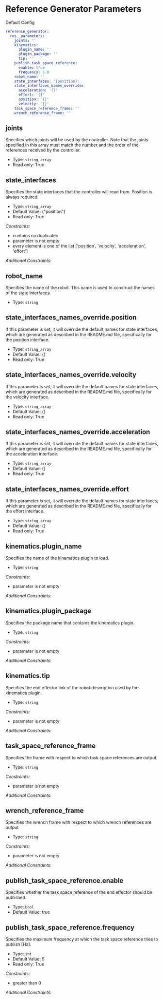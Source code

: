 # Reference Generator Parameters

Default Config
```yaml
reference_generator:
  ros__parameters:
    joints: ''
    kinematics:
      plugin_name: ''
      plugin_package: ''
      tip: ''
    publish_task_space_reference:
      enable: true
      frequency: 5.0
    robot_name: ''
    state_interfaces: '{position}'
    state_interfaces_names_override:
      acceleration: '{}'
      effort: '{}'
      position: '{}'
      velocity: '{}'
    task_space_reference_frame: ''
    wrench_reference_frame: ''

```

## joints

Specifies which joints will be used by the controller. Note that the joints specified in this array must match the number and the order of the references received by the controller.

* Type: `string_array`
* Read only: True

## state_interfaces

Specifies the state interfaces that the controller will read from. Position is always required.

* Type: `string_array`
* Default Value: {"position"}
* Read only: True

*Constraints:*
 - contains no duplicates
 - parameter is not empty
 - every element is one of the list ['position', 'velocity', 'acceleration', 'effort']

*Additional Constraints:*



## robot_name

Specifies the name of the robot. This name is used to construct the names of the state interfaces.

* Type: `string`

## state_interfaces_names_override.position

If this parameter is set, it will override the default names for state interfaces, which are generated as described in the README.md file, specifically for the position interface.

* Type: `string_array`
* Default Value: {}
* Read only: True

## state_interfaces_names_override.velocity

If this parameter is set, it will override the default names for state interfaces, which are generated as described in the README.md file, specifically for the velocity interface.

* Type: `string_array`
* Default Value: {}
* Read only: True

## state_interfaces_names_override.acceleration

If this parameter is set, it will override the default names for state interfaces, which are generated as described in the README.md file, specifically for the acceleration interface.

* Type: `string_array`
* Default Value: {}
* Read only: True

## state_interfaces_names_override.effort

If this parameter is set, it will override the default names for state interfaces, which are generated as described in the README.md file, specifically for the effort interface.

* Type: `string_array`
* Default Value: {}
* Read only: True

## kinematics.plugin_name

Specifies the name of the kinematics plugin to load.

* Type: `string`

*Constraints:*
 - parameter is not empty

*Additional Constraints:*



## kinematics.plugin_package

Specifies the package name that contains the kinematics plugin.

* Type: `string`

*Constraints:*
 - parameter is not empty

*Additional Constraints:*



## kinematics.tip

Specifies the end effector link of the robot description used by the kinematics plugin.

* Type: `string`

*Constraints:*
 - parameter is not empty

*Additional Constraints:*



## task_space_reference_frame

Specifies the frame with respect to which task space references are output.

* Type: `string`

*Constraints:*
 - parameter is not empty

*Additional Constraints:*



## wrench_reference_frame

Specifies the wrench frame with respect to which wrench references are output.

* Type: `string`

*Constraints:*
 - parameter is not empty

*Additional Constraints:*



## publish_task_space_reference.enable

Specifies whether the task space reference of the end effector should be published.

* Type: `bool`
* Default Value: true

## publish_task_space_reference.frequency

Specifies the maximum frequency at which the task space reference tries to publish [Hz].

* Type: `int`
* Default Value: 5
* Read only: True

*Constraints:*
 - greater than 0

*Additional Constraints:*



